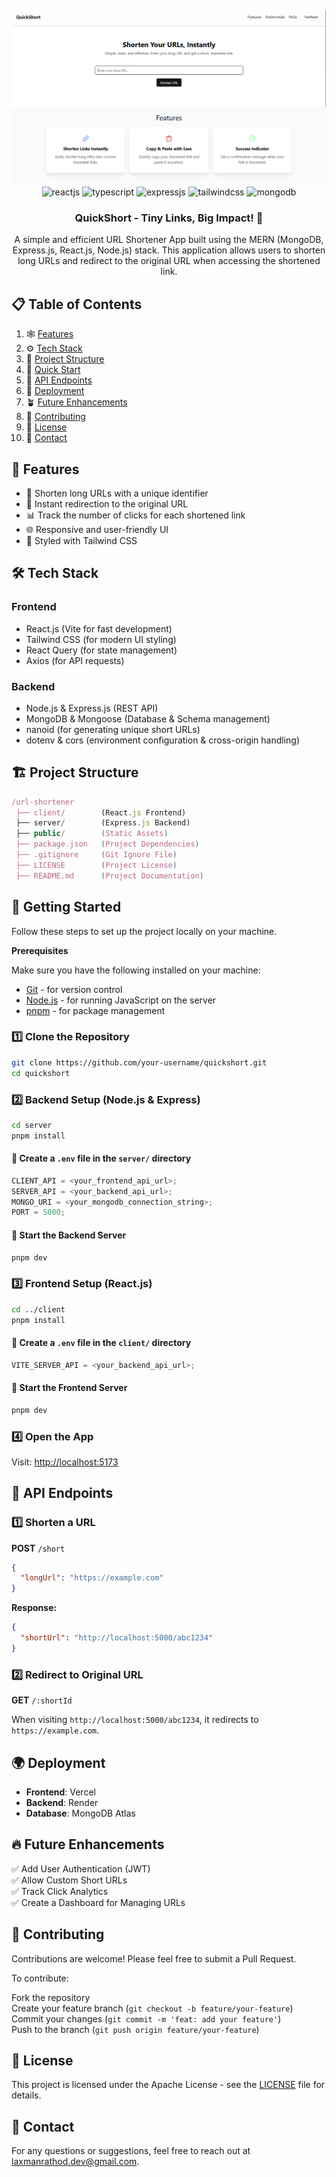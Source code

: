 <div align="center">
  <br />
    <a href="https://quickshort-ten.vercel.app" target="_blank">
      <img src="./public/project-banner.png" alt="Project Banner">
    </a>
  <br />
  <div>
    <img src="https://img.shields.io/badge/-React.js-0A1A2F?style=flat&logo=react" alt="reactjs" />
    <img src="https://shields.io/badge/TypeScript-3178C6?logo=TypeScript&logoColor=FFF" alt="typescript" />
    <img src="https://img.shields.io/badge/Express.js-000000?logo=express&logoColor=fff&style=flat" alt="expressjs" />
    <img src="https://img.shields.io/badge/tailwindcss-0F172A?&logo=tailwindcss" alt="tailwindcss" />
    <img src="https://img.shields.io/badge/-Mongodb-05122A?style=flat&logo=Mongodb" alt="mongodb" />
  
  </div>
  <h3 align="center">QuickShort - Tiny Links, Big Impact! 🚀</h3>

   <div align="center">
        A simple and efficient URL Shortener App built using the MERN (MongoDB, Express.js, React.js, Node.js) stack. This application allows users to shorten long URLs and redirect to the original URL when accessing the shortened link.
    </div>
    
</div>

## 📋 Table of Contents

1. 🕸️ [Features](#-features)
2. ⚙️ [Tech Stack](#️-tech-stack)
3. 📂 [Project Structure](#️-project-structure)
4. 🤸 [Quick Start](#-getting-started)
5. 🔗 [API Endpoints](#-api-endpoints)
6. 🔭 [Deployment](#-deployment)
7. 🪴 [Future Enhancements](#-future-enhancements)
8. 🤝 [Contributing](#-contributing)
9. 📄 [License](#-license)
10. 📩 [Contact](#-contact)

## 🚀 Features

- 🔗 Shorten long URLs with a unique identifier
- 🚀 Instant redirection to the original URL
- 📊 Track the number of clicks for each shortened link
- 🌐 Responsive and user-friendly UI
- 🎨 Styled with Tailwind CSS

## 🛠️ Tech Stack

### **Frontend**

- React.js (Vite for fast development)
- Tailwind CSS (for modern UI styling)
- React Query (for state management)
- Axios (for API requests)

### **Backend**

- Node.js & Express.js (REST API)
- MongoDB & Mongoose (Database & Schema management)
- nanoid (for generating unique short URLs)
- dotenv & cors (environment configuration & cross-origin handling)

## 🏗️ Project Structure

```ts
/url-shortener
 ├── client/        (React.js Frontend)
 ├── server/        (Express.js Backend)
 ├── public/        (Static Assets)
 ├── package.json   (Project Dependencies)
 ├── .gitignore     (Git Ignore File)
 ├── LICENSE        (Project License)
 ├── README.md      (Project Documentation)
```

## 🤸 Getting Started

Follow these steps to set up the project locally on your machine.

**Prerequisites**

Make sure you have the following installed on your machine:

- [Git](https://git-scm.com/) - for version control
- [Node.js](https://nodejs.org/en/) - for running JavaScript on the server
- [pnpm](https://www.pnpm.io/) - for package management

### 1️⃣ Clone the Repository

```sh
git clone https://github.com/your-username/quickshort.git
cd quickshort
```

### 2️⃣ Backend Setup (Node.js & Express)

```sh
cd server
pnpm install
```

#### 🔹 Create a `.env` file in the `server/` directory

```ts
CLIENT_API = <your_frontend_api_url>;
SERVER_API = <your_backend_api_url>;
MONGO_URI = <your_mongodb_connection_string>;
PORT = 5000;
```

#### 🔹 Start the Backend Server

```sh
pnpm dev
```

### 3️⃣ Frontend Setup (React.js)

```sh
cd ../client
pnpm install
```

#### 🔹 Create a `.env` file in the `client/` directory

```ts
VITE_SERVER_API = <your_backend_api_url>;
```

#### 🔹 Start the Frontend Server

```sh
pnpm dev
```

### 4️⃣ Open the App

Visit: [http://localhost:5173](http://localhost:5173)

## 📌 API Endpoints

### 1️⃣ **Shorten a URL**

**POST** `/short`

```json
{
  "longUrl": "https://example.com"
}
```

**Response:**

```json
{
  "shortUrl": "http://localhost:5000/abc1234"
}
```

### 2️⃣ **Redirect to Original URL**

**GET** `/:shortId`

When visiting `http://localhost:5000/abc1234`, it redirects to `https://example.com`.

## 🌍 Deployment

- **Frontend**: Vercel
- **Backend**: Render
- **Database**: MongoDB Atlas

## 🔥 Future Enhancements

✅ Add User Authentication (JWT) </br>
✅ Allow Custom Short URLs </br>
✅ Track Click Analytics </br>
✅ Create a Dashboard for Managing URLs

## 🙌 Contributing

Contributions are welcome! Please feel free to submit a Pull Request.

To contribute:

Fork the repository </br>
Create your feature branch (`git checkout -b feature/your-feature`) </br>
Commit your changes (`git commit -m 'feat: add your feature'`) </br>
Push to the branch (`git push origin feature/your-feature`) </br>

## 📜 License

This project is licensed under the Apache License - see the [LICENSE](LICENSE) file for details.

## 📩 Contact

For any questions or suggestions, feel free to reach out at [laxmanrathod.dev@gmail.com](mailto:laxmanrathod.dev@gmail.com).
